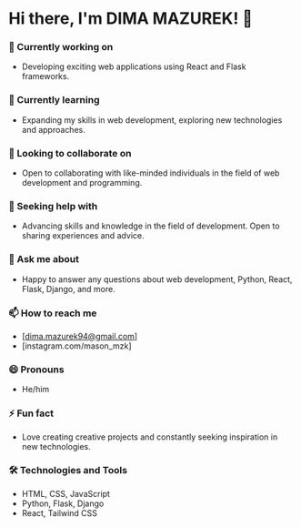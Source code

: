 # Hi there, I'm DIMA MAZUREK! 👋

### 🔭 Currently working on
- Developing exciting web applications using React and Flask frameworks.

### 🌱 Currently learning
- Expanding my skills in web development, exploring new technologies and approaches.

### 👯 Looking to collaborate on
- Open to collaborating with like-minded individuals in the field of web development and programming.

### 🤔 Seeking help with
- Advancing skills and knowledge in the field of development. Open to sharing experiences and advice.

### 💬 Ask me about
- Happy to answer any questions about web development, Python, React, Flask, Django, and more.

### 📫 How to reach me
- [dima.mazurek94@gmail.com]
- [instagram.com/mason_mzk]

### 😄 Pronouns
- He/him

### ⚡ Fun fact
- Love creating creative projects and constantly seeking inspiration in new technologies.

### 🛠️ Technologies and Tools
- HTML, CSS, JavaScript
- Python, Flask, Django
- React, Tailwind CSS
